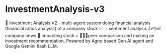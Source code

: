 # InvestmentAnalysis-v3
🧠 Investment Analysis V2 - multi-agent system doing financial analysis (financial ratios analysis) of a company stock 📈 + sentiment analysis 👍👎of company news 📰 impacting stock + 🧑‍🤝‍🧑peer comparison and making an investment recommendation. Powered by Agno based Gen AI agent and Google Gemini flash LLM.
